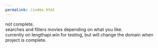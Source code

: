 ```yaml
---
permalink: /index.html
---
```

not complete. <br>
searches and filters movies depending on what you like. <br>
currently on lengthapi.win for testing, but will change the domain when project is complete.

